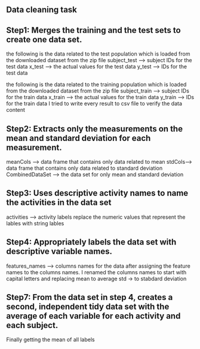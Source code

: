 Data cleaning task
----------------
Step1: Merges the training and the test sets to create one data set.
-------------
the following is the data related to the test population which is loaded from the downloaded dataset from the zip file
subject_test --> subject IDs for the test data
x_test		 --> the actual values for the test data 
y_test       --> IDs  for the test data
 
the following is the data related to the training population which is loaded from the downloaded dataset from the zip file
subject_train  --> subject IDs for the train data
x_train        --> the actual values for the train data 
y_train        --> IDs  for the train data
I tried to write every result to csv file to verify the data content

 Step2: Extracts only the measurements on the mean and standard deviation for each measurement.
--------------------------
meanCols --> data frame that contains only data related to mean
stdCols--> data frame that contains only data related to standard deviation
CombinedDataSet --> the data set for only mean and standard deviation
 
Step3: Uses descriptive activity names to name the activities in the data set
--------
activities      --> activity labels
replace the numeric values that represent the lables with string lables
 
Step4: Appropriately labels the data set with descriptive variable names.
-----------------------

features_names  --> columns names for the data
after assigning the feature names to the columns names. I renamed the columns names to start with capital letters
and replacing mean to average 
std -> to stabdard deviation
 

Step7: From the data set in step 4, creates a second, independent tidy data set with the average of each variable for each activity and each subject.
-------------------------

Finally getting the mean of all labels
